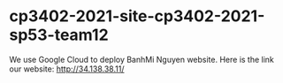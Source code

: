 ﻿# cp3402-2021-site-cp3402-2021-sp53-team12
We use Google Cloud to deploy BanhMi Nguyen website.
Here is the link our website: http://34.138.38.11/
